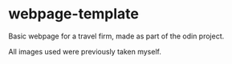 # webpage-template
Basic webpage for a travel firm, made as part of the odin project.

All images used were previously taken myself.